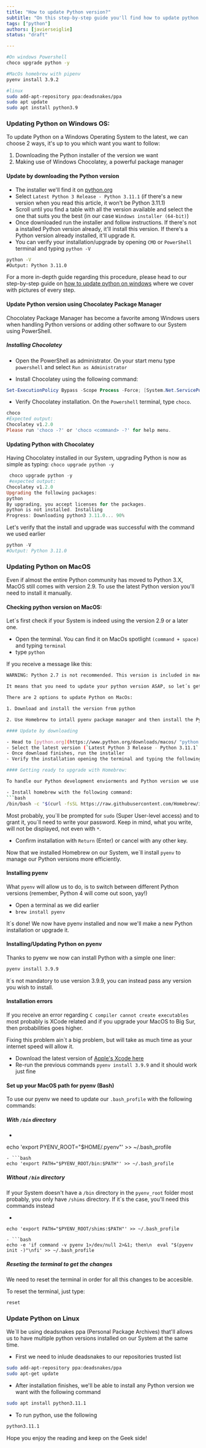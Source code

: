 ```yaml
---
title: "How to update Python version?"
subtitle: "On this step-by-step guide you'll find how to update python version on all mayor Operating Systems (Windows, MacOS and Linux) making use of Chocolatey, Homebrew and Deadsnakes as well with the option to download and install from python.org"
tags: ["python"]
authors: [javierseiglie]
status: "draft"

---
```


```bash
#On windows Powershell
choco upgrade python -y

#MacOs homebrew with pipenv
pyenv install 3.9.2 

#linux
sudo add-apt-repository ppa:deadsnakes/ppa
sudo apt update
sudo apt install python3.9
```

### Updating Python on Windows OS:

To update Python on a Windows Operating System to the latest, we can choose 2 ways, it's up to you which want you want to follow:

1. Downloading the Python installer of the version we want
2. Making use of Windows Chocolatey, a powerful package manager 

#### Update by downloading the Python version

- The installer we'll find it on [python.org](https://www.python.org/downloads/windows/ "python.org")
- Select `Latest Python 3 Release - Python 3.11.1` (if there's a new version when you read this article, it won't be Python 3.11.1)
- Scroll until you find a table with all the version available and select the one that suits you the best (in our case `Windows installer (64-bit)`)
- Once downloaded run the installer and follow instructions. If there's not a installed Python version already, it'll install this version. If there's a Python version already installed, it'll upgrade it. 
- You can verify your installation/upgrade by opening `CMD` or `PowerShell` terminal and typing `python -V`

```cmd
python -V
#Output: Python 3.11.0
```

For a more in-depth guide regarding this procedure, please head to our step-by-step guide on [how to update python on windows](https://4geeks.com/how-to/how-to-update-python-on-windows) where we cover with pictures of every step.

#### Update Python version using Chocolatey Package Manager

Chocolatey Package Manager has become a favorite among Windows users when handling Python versions or adding other software to our System using PowerShell.

##### Installing Chocolatey

- Open the PowerShell as administrator. On your start menu type `powershell` and select `Run as Administrator`

- Install Chocolatey using the following command:
```powershell
Set-ExecutionPolicy Bypass -Scope Process -Force; [System.Net.ServicePointManager]::SecurityProtocol = [System.Net.ServicePointManager]::SecurityProtocol -bor 3072; iex ((New-Object System.Net.WebClient).DownloadString('https://community.chocolatey.org/install.ps1'))
```

- Verify Chocolatey installation. On the `Powershell` terminal, type `choco`.

```powershell
choco
#Expected output: 
Chocolatey v1.2.0
Please run 'choco -?' or 'choco <command> -?' for help menu.
```

#### Updating Python with Chocolatey

Having Chocolatey installed in our System, upgrading Python is now as simple as typing:
`choco upgrade python -y`

```powershell
 choco upgrade python -y
 #expected output:
Chocolatey v1.2.0
Upgrading the following packages:
python
By upgrading, you accept licenses for the packages.
python is not installed. Installing
Progress: Downloading python3 3.11.0... 90%
```

Let's verify that the install and upgrade was successful with the command we used earlier

```powershell
python -V
#Output: Python 3.11.0
```

### Updating Python on MacOS

Even if almost the entire Python community has moved to Python 3.X, MacOS still comes with version 2.9. To use the latest Python version you'll need to install it manually.

#### Checking python version on MacOS:

Let´s first check if your System is indeed using the version 2.9 or a later one. 

- Open the terminal. You can find it on MacOs spotlight `(command + space)` and typing `terminal`
- type `python`

If you receive a message like this: 

```bash 
WARNING: Python 2.7 is not recommended. This version is included in macOS for compatibility with legacy software. Future versions of macOS will not include Python 2.7. Instead, it is recommended that you transition to using 'python3' from within Terminal.```

It means that you need to update your python version ASAP, so let´s get into it.

There are 2 options to update Python on MacOs:

1. Download and install the version from python

2. Use Homebrew to intall pyenv package manager and then install the Python version(s) you want

#### Update by downloading

- Head to [python.org](https://www.python.org/downloads/macos/ "python.org")
- Select the latest version (`Latest Python 3 Release - Python 3.11.1` latest version when writing this article ) or scroll until you find the version you want.
- Once download finishes, run the installer
- Verify the installation opening the terminal and typing the following command `python -V`

#### Getting ready to upgrade with Homebrew:

To handle our Python development enviorments and Python version we use `Homebrew`, a powerfull package manager for all Mac Operating Systems.

- Install homebrew with the following command:
```bash
/bin/bash -c "$(curl -fsSL https://raw.githubusercontent.com/Homebrew/install/HEAD/install.sh)"
```
Most probably, you´ll be prompted for `sudo` (Super User-level access) and to grant it, you´ll need to write your password. Keep in mind, what you write, will not be displayed, not even with `*`.
- Confirm installation with `Return` (Enter) or cancel with any other key.

Now that we installed Homebrew on our System, we´ll install `pyenv` to manage our Python versions more efficiently.

#### Installing pyenv

What `pyenv` will allow us to do, is to switch between different Python versions (remember, Python 4 will come out soon, yay!)

- Open a terminal as we did earlier
- `brew install pyenv`

It´s done! We now have pyenv installed and now we'll make a new Python installation or upgrade it.

#### Installing/Updating Python on pyenv 

Thanks to pyenv we now can install Python with a simple one liner:

```bash
pyenv install 3.9.9
```

It´s not mandatory to use version 3.9.9, you can instead pass any version you wish to install.

#### Installation errors

If you receive an error regarding `C compiler cannot create executables` most probably is XCode related and if you upgrade your MacOS to Big Sur, then probabilities goes higher.

Fixing this problem ain´t a big problem, but will take as much time as your internet speed will allow it. 

- Download the latest version of [Apple's Xcode here](https://developer.apple.com/download/ "Apple's Xcode here")
- Re-run the previous commands `pyenv install 3.9.9` and it should work just fine

#### Set up your MacOS path for pyenv (Bash)

To use our pyenv we need to update our `.bash_profile` with the following commands:

##### With `/bin` directory
-  ```bash 
 echo 'export PYENV_ROOT="$HOME/.pyenv"' >> ~/.bash_profile
 ```
- ```bash 
echo 'export PATH="$PYENV_ROOT/bin:$PATH"' >> ~/.bash_profile
 ```

##### Without `/bin` directory
If your System doesn't have a `/bin` directory in the `pyenv_root` folder most probably, you only have `/shims` directory. If it´s the case, you'll need this commands instead

- ```bash
`echo 'export PATH="$PYENV_ROOT/shims:$PATH"' >> ~/.bash_profile`
```
- ```bash
echo -e 'if command -v pyenv 1>/dev/null 2>&1; then\n  eval "$(pyenv init -)"\nfi' >> ~/.bash_profile
```

##### Reseting the terminal to get the changes

We need to reset the terminal in order for all this changes to be accesible.

To reset the terminal, just type:

```bash
reset
```

### Update Python on Linux

We´ll be using deadsnakes ppa (Personal Package Archives) that'll allows us to have multiple python versions installed on our System at the same time.

- First we need to inlude deadsnakes to our repositories trusted list
```bash
sudo add-apt-repository ppa:deadsnakes/ppa
sudo apt-get update
```

- After installation finishes, we'll be able to install any Python version we want with the following command
```bash
sudo apt install python3.11.1
```

- To run python, use the following 
```bash
python3.11.1
```

Hope you enjoy the reading and keep on the Geek side!
